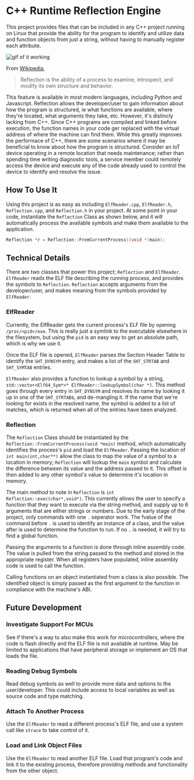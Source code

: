 # C++ Runtime Reflection Engine

This project provides files that can be included in any C++ project running on Linux that provide the ability for the program to identify and utilize data and function objects from just a string, without having to manually register each attribute.

![gif of it working](/docs/reflection.gif)

From [Wikipedia](https://en.wikipedia.org/wiki/Reflection_(computer_programming)),

> Reflection is the ability of a process to examine, introspect, and modify its own structure and behavior.

This feature is available in most modern languages, including Python and Javascript. Reflection allows the developer/user to gain information about how the program is structured, ie what functions are available, where they're located, what arguments they take, etc. However, it's distincly lacking from C++. Since C++ programs are compiled and linked before execution, the function names in your code ger replaced with the virtual address of where the machine can find them. While this greatly improves the performace of C++, there are some scenarios where it may be beneficial to know about how the program is structured. Consider an IoT device operating in a remote location that needs maintenance; rather than spending time writing diagnostic tools, a service member could remotely access the device and execute any of the code already used to control the device to identify and resolve the issue.

## How To Use It

Using this project is as easy as including `ElfReader.cpp`, `ElfReader.h`, `Reflection.cpp`, and `Reflection.h` in your project. At some point in your code, instantiate the `Reflection` Class as shown below, and it will automatically process the available symbols and make them available to the application.

```c++
Reflection *r = Reflection::FromCurrentProcess((void *)main);
```

## Technical Details

There are two classes that power this project; `Reflection` and `ElfReader`. `ElfReader` reads the ELF file describing the running process, and provides the symbols to `Reflection`. `Reflection` accepts arguments from the developer/user, and makes meaning from the symbols provided by `ElfReader`.

### ElfReader

Currently, the ElfReader gets the current process's ELF file by opening `/proc/<pid>/exe`. This is really just a symlink to the executable elsewhere in the filesystem, but using the `pid` is an easy way to get an absolute path, which is why we use it.

Once the ELF file is opened, `ElfReader` parses the Section Header Table to identify the `SHT_DYNSYM` entry, and makes a list of the `SHT_STRTAB` and `SHT_SYMTAB` entries.

`ElfReader` also provides a function to lookup a symbol by a string, `std::vector<Elf64_Sym*>* ElfReader::lookupSymbol(char *)`. This method goes through every entry in `SHT_DYNSYM` and resolves its name by looking it up in one of the `SHT_STRTAB`s, and de-mangling it. If the name that we're looking for exists in the resolved name, the symbol is added to a list of matches, which is returned when all of the entries have been analyzed.

### Reflection

The `Reflection` Class should be instantiated by the `Reflection::FromCurrentProcess(void *main)` method, which automatically identifies the process's `pid` and load the `ElfReader`. Passing the location of `int main(int,char**)` allow the class to map the value of a symbol to a location in memory; `Reflection` will lookup the `main` symbol and calculate the difference between its value and the address passed to it. This offset is then added to any other symbol's value to determine it's location in memory.

The main method to note in `Reflection` is `int Reflection::exec(char*,void*)`. This currently allows the user to specify a function that they want to execute via the string method, and supply up to 6 arguments that are either strings or numbers. Due to the early stage of the project, only commands with one `.` seperator work. The fvalue of the command before `.` is used to identify an instance of a class, and the value after is used to determine the function to run. If no `.` is needed, it will try to find a global function.

Passing the arguments to a function is done through inline assembly code. The value is pulled from the string passed to the method and stored in the appropriate register. When all registers have populated, inline assembly code is used to call the function.

Calling functions on an object instantiated from a class is also possible. The identified object is simply passed 
as the first argument to the function in compliance with the machine's ABI.

## Future Development

### Investigate Support For MCUs

See if there's a way to also make this work for microcontrollers, where the code is flash directly and the ELF file is not available at runtime. May be limited to applications that have peripheral storage or implement an OS that loads the file.

### Reading Debug Symbols

Read debug symbols as well to provide more data and options to the user/developer. This could include access to local variables as well as source code and type matching.

### Attach To Another Process

Use the `ElfReader` to read a different process's ELF file, and use a system call like `strace` to take control of it.

### Load and Link Object Files

Use the `ElfReader` to read another ELF file. Load that program's code and link it to the existing process, therefore providing methods and functionality from the other object.
